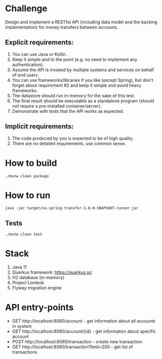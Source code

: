 # Challenge

Design and implement a RESTful API (including data model and the backing implementation) for
money transfers between accounts.

## Explicit requirements:

1. You can use Java or Kotlin.
2. Keep it simple and to the point (e.g. no need to implement any authentication).
3. Assume the API is invoked by multiple systems and services on behalf of end users.
4. You can use frameworks/libraries if you like (except Spring), but don't forget about
requirement #2 and keep it simple and avoid heavy frameworks.
5. The datastore should run in-memory for the sake of this test.
6. The final result should be executable as a standalone program (should not require a
pre-installed container/server).
7. Demonstrate with tests that the API works as expected.

## Implicit requirements:

1. The code produced by you is expected to be of high quality.
2. There are no detailed requirements, use common sense.

# How to build

```
./mvnw clean package
```

# How to run

```
java -jar target/no-spring-transfer-1.0.0-SNAPSHOT-runner.jar
```

## Tests

```
./mvnw clean test
```

# Stack

1. Java 11
2. Quarkus framework: https://quarkus.io/
3. H2 database (in-memory)
4. Project Lombok 
5. Flyway migration engine

# API entry-points

* GET http://localhost:8080/account - get information about all accounts in system
* GET http://localhost:8080/account/{id} - get information about specific account
* POST http://localhost:8080/transaction - create new transaction
* GET http://localhost:8080/transaction?limit=200 - get list of transactions
